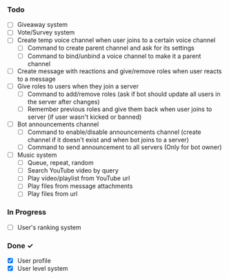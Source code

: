 ### Todo

- [ ] Giveaway system
- [ ] Vote/Survey system
- [ ] Create temp voice channel when user joins to a certain voice channel
  - [ ] Command to create parent channel and ask for its settings
  - [ ] Command to bind/unbind a voice channel to make it a parent channel
- [ ] Create message with reactions and give/remove roles when user reacts to a message
- [ ] Give roles to users when they join a server
  - [ ] Command to add/remove roles (ask if bot should update all users in the server after changes)
  - [ ] Remember previous roles and give them back when user joins to server (if user wasn't kicked or banned)
- [ ] Bot announcements channel
  - [ ] Command to enable/disable announcements channel (create channel if it doesn't exist and when bot joins to a server)
  - [ ] Command to send announcement to all servers (Only for bot owner)
- [ ] Music system
  - [ ] Queue, repeat, random
  - [ ] Search YouTube video by query
  - [ ] Play video/playlist from YouTube url
  - [ ] Play files from message attachments
  - [ ] Play files from url

### In Progress

- [ ] User's ranking system

### Done ✓

- [x] User profile
- [x] User level system
